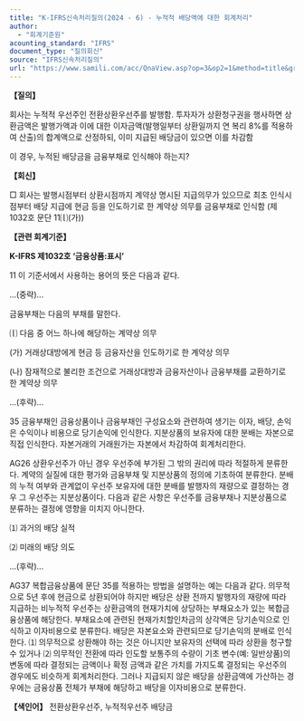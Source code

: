 ```yaml
---
title: "K-IFRS신속처리질의(2024 - 6) - 누적적 배당액에 대한 회계처리"
author:
  - "회계기준원"
acounting_standard: "IFRS"
document_type: "질의회신"
source: "IFRS신속처리질의"
url: "https://www.samili.com/acc/QnaView.asp?op=3&op2=1&method=title&group=2124-15;1&orgcode=3&searchword=&page=2&code=K%2DIFRS%EC%8B%A0%EC%86%8D%EC%B2%98%EB%A6%AC%EC%A7%88%EC%9D%98%2D6%3A20240226"
---
```

**【질의】**

  

회사는 누적적 우선주인 전환상환우선주를 발행함. 투자자가 상환청구권을 행사하면 상환금액은 발행가액과 이에 대한 이자금액(발행일부터 상환일까지 연 복리 8%를 적용하여 산출)의 합계액으로 산정하되, 이미 지급된 배당금이 있으면 이를 차감함

  

이 경우, 누적된 배당금을 금융부채로 인식해야 하는지?

  
  

**【회신】**

  

□ 회사는 발행시점부터 상환시점까지 계약상 명시된 지급의무가 있으므로 최초 인식시점부터 배당 지급에 현금 등을 인도하기로 한 계약상 의무를 금융부채로 인식함 (제1032호 문단 11⒧(가))

  
  

**【관련 회계기준】**

  

**K-IFRS 제1032호 ‘금융상품:표시’**

  

11 이 기준서에서 사용하는 용어의 뜻은 다음과 같다.

  

...(중략)...

  

금융부채는 다음의 부채를 말한다.

  

⒧ 다음 중 어느 하나에 해당하는 계약상 의무

(가) 거래상대방에게 현금 등 금융자산을 인도하기로 한 계약상 의무

(나) 잠재적으로 불리한 조건으로 거래상대방과 금융자산이나 금융부채를 교환하기로 한 계약상 의무

...(후략)...

  

35 금융부채인 금융상품이나 금융부채인 구성요소와 관련하여 생기는 이자, 배당, 손익은 수익이나 비용으로 당기손익에 인식한다. 지분상품의 보유자에 대한 분배는 자본으로 직접 인식한다. 자본거래의 거래원가는 자본에서 차감하여 회계처리한다.

  

AG26 상환우선주가 아닌 경우 우선주에 부가된 그 밖의 권리에 따라 적절하게 분류한다. 계약의 실질에 대한 평가와 금융부채 및 지분상품의 정의에 기초하여 분류한다. 분배의 누적 여부와 관계없이 우선주 보유자에 대한 분배를 발행자의 재량으로 결정하는 경우 그 우선주는 지분상품이다. 다음과 같은 사항은 우선주를 금융부채나 지분상품으로 분류하는 결정에 영향을 미치지 아니한다.

  

⑴ 과거의 배당 실적

⑵ 미래의 배당 의도

...(후략)...

  

AG37 복합금융상품에 문단 35를 적용하는 방법을 설명하는 예는 다음과 같다. 의무적으로 5년 후에 현금으로 상환되어야 하지만 배당은 상환 전까지 발행자의 재량에 따라 지급하는 비누적적 우선주는 상환금액의 현재가치에 상당하는 부채요소가 있는 복합금융상품에 해당한다. 부채요소에 관련된 현재가치할인차금의 상각액은 당기손익으로 인식하고 이자비용으로 분류한다. 배당은 자본요소와 관련되므로 당기손익의 분배로 인식한다. ⑴ 의무적으로 상환해야 하는 것은 아니지만 보유자의 선택에 따라 상환을 청구할 수 있거나 ⑵ 의무적인 전환에 따라 인도할 보통주의 수량이 기초 변수(예: 일반상품)의 변동에 따라 결정되는 금액이나 확정 금액과 같은 가치를 가지도록 결정되는 우선주의 경우에도 비슷하게 회계처리한다. 그러나 지급되지 않은 배당을 상환금액에 가산하는 경우에는 금융상품 전체가 부채에 해당하고 배당을 이자비용으로 분류한다.

  
  

**【색인어】** 전환상환우선주, 누적적우선주 배당금
